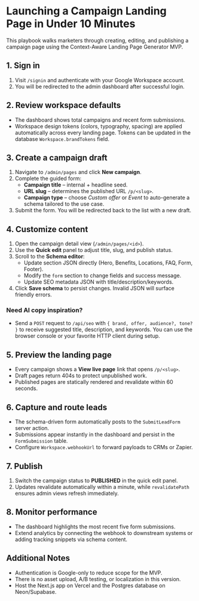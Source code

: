 # Launching a Campaign Landing Page in Under 10 Minutes

This playbook walks marketers through creating, editing, and publishing a campaign page using the Context-Aware Landing Page Generator MVP.

## 1. Sign in

1. Visit `/signin` and authenticate with your Google Workspace account.
2. You will be redirected to the admin dashboard after successful login.

## 2. Review workspace defaults

- The dashboard shows total campaigns and recent form submissions.
- Workspace design tokens (colors, typography, spacing) are applied automatically across every landing page. Tokens can be updated in the database `Workspace.brandTokens` field.

## 3. Create a campaign draft

1. Navigate to `/admin/pages` and click **New campaign**.
2. Complete the guided form:
   - **Campaign title** – internal + headline seed.
   - **URL slug** – determines the published URL `/p/<slug>`.
   - **Campaign type** – choose *Custom offer* or *Event* to auto-generate a schema tailored to the use case.
3. Submit the form. You will be redirected back to the list with a new draft.

## 4. Customize content

1. Open the campaign detail view (`/admin/pages/<id>`).
2. Use the **Quick edit** panel to adjust title, slug, and publish status.
3. Scroll to the **Schema editor**:
   - Update section JSON directly (Hero, Benefits, Locations, FAQ, Form, Footer).
   - Modify the `form` section to change fields and success message.
   - Update SEO metadata JSON with title/description/keywords.
4. Click **Save schema** to persist changes. Invalid JSON will surface friendly errors.

### Need AI copy inspiration?

- Send a `POST` request to `/api/seo` with `{ brand, offer, audience?, tone? }` to receive suggested title, description, and keywords. You can use the browser console or your favorite HTTP client during setup.

## 5. Preview the landing page

- Every campaign shows a **View live page** link that opens `/p/<slug>`.
- Draft pages return 404s to protect unpublished work.
- Published pages are statically rendered and revalidate within 60 seconds.

## 6. Capture and route leads

- The schema-driven form automatically posts to the `SubmitLeadForm` server action.
- Submissions appear instantly in the dashboard and persist in the `FormSubmission` table.
- Configure `Workspace.webhookUrl` to forward payloads to CRMs or Zapier.

## 7. Publish

1. Switch the campaign status to **PUBLISHED** in the quick edit panel.
2. Updates revalidate automatically within a minute, while `revalidatePath` ensures admin views refresh immediately.

## 8. Monitor performance

- The dashboard highlights the most recent five form submissions.
- Extend analytics by connecting the webhook to downstream systems or adding tracking snippets via schema content.

## Additional Notes

- Authentication is Google-only to reduce scope for the MVP.
- There is no asset upload, A/B testing, or localization in this version.
- Host the Next.js app on Vercel and the Postgres database on Neon/Supabase.
